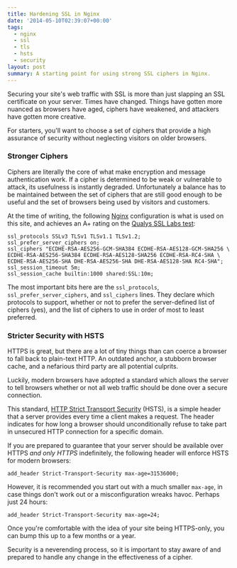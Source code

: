 ```yaml
---
title: Hardening SSL in Nginx
date: '2014-05-10T02:39:07+00:00'
tags:
  - nginx
  - ssl
  - tls
  - hsts
  - security
layout: post
summary: A starting point for using strong SSL ciphers in Nginx.
---
```


Securing your site's web traffic with SSL is more than just slapping an SSL certificate on your server. Times have changed. Things have gotten more nuanced as browsers have aged, ciphers have weakened, and attackers have gotten more creative.

For starters, you'll want to choose a set of ciphers that provide a high assurance of security without neglecting visitors on older browsers.

<!-- e -->
<span id="more"></span>

### Stronger Ciphers

Ciphers are literally the core of what make encryption and message authentication work. If a cipher is determined to be weak or vulnerable to attack, its usefulness is instantly degraded. Unfortunately a balance has to be maintained between the set of ciphers that are still good enough to be useful and the set of browsers being used by visitors and customers.

At the time of writing, the following [Nginx](http://nginx.org/) configuration is what is used on this site, and achieves an A+ rating on the [Qualys SSL Labs test](https://www.ssllabs.com/ssltest/index.html):

~~~
ssl_protocols SSLv3 TLSv1 TLSv1.1 TLSv1.2;
ssl_prefer_server_ciphers on;
ssl_ciphers "ECDHE-RSA-AES256-GCM-SHA384 ECDHE-RSA-AES128-GCM-SHA256 \
ECDHE-RSA-AES256-SHA384 ECDHE-RSA-AES128-SHA256 ECDHE-RSA-RC4-SHA \
ECDHE-RSA-AES256-SHA DHE-RSA-AES256-SHA DHE-RSA-AES128-SHA RC4-SHA";
ssl_session_timeout 5m;
ssl_session_cache builtin:1000 shared:SSL:10m;
~~~

The most important bits here are the `ssl_protocols`, `ssl_prefer_server_ciphers`, and `ssl_ciphers` lines. They declare which protocols to support, whether or not to prefer the server-defined list of ciphers (yes), and the list of ciphers to use in order of most to least preferred.

### Stricter Security with HSTS

HTTPS is great, but there are a lot of tiny things than can coerce a browser to fall back to plain-text HTTP. An outdated anchor, a stubborn browser cache, and a nefarious third party are all potential culprits.

Luckily, modern browsers have adopted a standard which allows the server to tell browsers whether or not all web traffic should be done over a secure connection.

This standard, [HTTP Strict Transport Security](https://tools.ietf.org/html/rfc6797) (HSTS), is a simple header that a server provides every time a client makes a request. The header indicates for how long a browser should unconditionally refuse to take part in unsecured HTTP connection for a specific domain.

If you are prepared to guarantee that your server should be available over HTTPS *and only HTTPS* indefinitely, the following header will enforce HSTS for modern browsers:

~~~
add_header Strict-Transport-Security max-age=31536000;
~~~

However, it is recommended you start out with a much smaller `max-age`, in case things don't work out or a misconfiguration wreaks havoc. Perhaps just 24 hours:

~~~
add_header Strict-Transport-Security max-age=24;
~~~

Once you're comfortable with the idea of your site being HTTPS-only, you can bump this up to a few months or a year.

Security is a neverending process, so it is important to stay aware of and prepared to handle any change in the effectiveness of a cipher.
